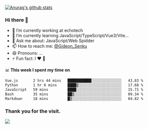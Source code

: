 [![Anurag's github stats](https://github-readme-stats.vercel.app/api?username=gideonsenku)](https://github.com/anuraghazra/github-readme-stats)
### Hi there 👋
- 🔭 I’m currently working at echotech
- 🌱 I’m currently learning JavaScript/TypeScript/Vue3/Vite...
- 💬 Ask me about: JavaScript/Web Spidder 
- 📫 How to reach me: [@Gideon_Senku](https://t.me/Gideon_Senku)
- 😄 Pronouns: ...
- ⚡ Fun fact: I ❤️ 🎵

📊 **This week I spent my time on**
<!--START_SECTION:waka-->

```txt
Vue.js       2 hrs 44 mins   ███████████░░░░░░░░░░░░░░   43.83 %
Python       1 hr 6 mins     ████▒░░░░░░░░░░░░░░░░░░░░   17.68 %
JavaScript   59 mins         ████░░░░░░░░░░░░░░░░░░░░░   15.71 %
Bash         35 mins         ██▒░░░░░░░░░░░░░░░░░░░░░░   09.34 %
Markdown     18 mins         █▒░░░░░░░░░░░░░░░░░░░░░░░   04.82 %
```

<!--END_SECTION:waka-->


### Thank you for the visit.
![](http://profile-counter.glitch.me/gideonsenku/count.svg)
<!--
**GideonSenku/GideonSenku** is a ✨ _special_ ✨ repository because its `README.md` (this file) appears on your GitHub profile.

Here are some ideas to get you started:

- 🔭 I’m currently working on ...
- 🌱 I’m currently learning ...
- 👯 I’m looking to collaborate on ...
- 🤔 I’m looking for help with ...
- 💬 Ask me about ...
- 📫 How to reach me: ...
- 😄 Pronouns: ...
- ⚡ Fun fact: ...
-->

